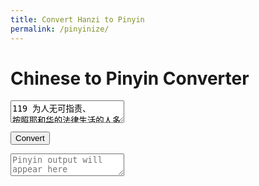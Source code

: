 ```yaml
---
title: Convert Hanzi to Pinyin
permalink: /pinyinize/
---
```

# Chinese to Pinyin Converter

<textarea id="input" placeholder="Enter Chinese text here">
119 为人无可指责、
按照耶和华的法律生活的人多么有福。
 2 听从上帝的提醒、
全心寻求他的人
多么有福。
 3 他们不做不义的事，
他们行走上帝的道路。
 4 你已经下令，
要人认真遵守你的命令。
 5 我衷心希望能保持坚定，
时刻遵守你的条例！
 6 这样，我思索你的
一切诫命时，
就不会感到羞愧。
 7 我学习你的正义法令时，
要以正直的心赞美你。
 8 我要遵守你的条例，
求你不要弃绝我。
ב
 9 年轻人怎样才能有
纯洁的行为呢？
就是要按照你的话语
不断警惕自己。
10 我全心寻求你，
求你不要让我
偏离你的诫命。
11 我把你的话珍藏在心里，
使我不致得罪你。
12 耶和华啊，愿你受到赞美；
求你教我认识你的条例。
13 我用嘴唇宣扬
你口中的一切法令。
14 我听到你的提醒就欢欣，
比得到任何宝物还要高兴。
15 我要沉思你的命令，
注视你的道路。
16 我喜爱你的律例，
不忘记你的话语。
ג
17 求你善待仆人，
让我可以活着
遵守你的话语。
18 求你使我张开眼睛，
让我清楚看出
你法律的绝妙之处。
19 我在这个地方
不过是外族人。
求你不要向我
隐藏你的诫命。
20 我时时刻刻，
深深渴慕你的法令。
21 你斥责越权妄为的人，
这些受诅咒的人
偏离你的诫命。
22 求你除去我所受的
侮辱和藐视，
因为我听从了你的提醒。
23 虽然首领坐在一起批评我，
你的仆人却沉思
你的条例。
24 我喜爱你的提醒，
你的提醒如同我的谋士。
ד
25 我倒卧在尘土中，
求你照你的话语
保全我的生命。
26 我向你述说
我怎样处世为人，
你就回应我；
求你教我认识你的条例。
27 求你使我明白你的命令
有什么深意，
让我可以沉思
你奇妙的作为。
28 我因悲伤而失眠，
求你照你所说的，
让我坚强起来。
29 求你使我远离诡诈之道；
求你恩待我，
让我认识你的法律。
30 我选择了忠信之道，
看出你的法令正确。
31 我切实听从你的提醒；
耶和华啊，
求你不要让我失望。
32 我要热切遵从你的诫命，
因为你使我宽心。
ה
33 耶和华啊，
求你教我遵行你的条例，
我必遵行到底。
34 求你赐我悟性，
这样我就能遵守你的法律，
并且全心服从。
35 求你引导我遵行
你的诫命，
因为这让我非常快乐。
36 求你使我一心倾慕你的提醒，
而非贪图私利。
37 求你使我的眼
不看无益的事，
使我行走你的道路
而保全生命。
38 求你向仆人履行你的诺言，
这样人们就会敬畏你。
39 求你除去我所害怕的耻辱，
你的法令确实美善。
40 求你看看我多么渴慕
你的命令！
求你因你的正义
保全我的生命。
ו
41 耶和华啊，
愿你按照你的诺言，
让我得享
你的忠贞之爱和救恩；
42 这样我就能回应嘲讽我的人，
因为我信赖你的话语。
43 千万不要把真理的话语
从我口中夺去，
因为我一直寄望于
你的法令。
44 我要时刻遵守你的法律，
万世不改，永远不变。
45 我会行走在安全之处，
因为我尽力服从你的命令。
46 我要在列王面前谈论
你提醒世人的话，
不会引以为耻。
47 我喜爱你的诫命，
这些诫命是我深爱的。
48 我深爱你的诫命，
所以要举起双手祷告；
我也要沉思你的条例。
ז
49 求你紧记
向仆人说过的话，
你的话给我希望。
50 你的话保全了我的生命，
在我受苦的时候给我安慰。
51 越权妄为的人极度藐视我，
我却没有偏离你的法律。
52 耶和华啊，
我想起你在古代
颁布的法令，
就感到安慰。
53 邪恶的人离弃你的法律，
我不禁怒火中烧。
54 无论我身居何处，
你的条例都是我的诗歌。
55 耶和华啊，
我在夜间思念你的圣名，
为的是遵守你的法律。
56 我向来都这样做，
因为我遵守了你的命令。
ח
57 耶和华是我的产业，
我承诺遵守你的话语。
58 我全心求你施恩，
求你按照你的诺言
恩待我。
59 我省察我的道路，
为的是回归正道，
听从你的提醒。
60 我迅速遵守你的诫命，
并不拖延。
61 恶人的绳索缠住我，
我却没有忘记你的法律。
62 因你赐下正义的法令，
我半夜起来感谢你。
63 所有敬畏你、
遵守你命令的人，
都是我的朋友。
64 耶和华啊，
你忠贞的爱充满大地。
求你教我认识你的条例。
ט
65 耶和华啊，
你向来按照你的话语
善待仆人。
66 求你教导我，
让我明事理，有知识，
因为我信赖你的诫命。
67 我曾经误入歧途，
结果自讨苦吃，
但现在我服从你的话。
68 你是良善的，
你的作为也都良善。
求你教我认识你的条例。
69 越权妄为的人说谎抹黑我，
我却全心遵守你的命令。
70 他们的心麻木不仁，
我却喜爱你的法律。
71 我受苦对我有益，
这样我就能学会你的条例。
72 你颁布的法律对我有益，
胜过千万金银。
י
73 你的手造了我，
把我塑造出来。
求你赐我悟性，
让我学习你的诫命。
74 敬畏你的人看见我就欢欣，
你的话语是我的希望。
75 耶和华啊，
我深知你的法令
是正义的，
也知道你出于信实
才让我受苦。
76 求你按照你对仆人
许下的诺言，
用你忠贞的爱安慰我。
77 求你怜悯我，
让我可以活下去，
因为我喜爱你的法律。
78 愿越权妄为的人蒙羞，
因为他们无缘无故
伤害我；
我却要沉思你的命令。
79 愿敬畏你的人回到我身边，
他们都明白你的提醒。
80 愿我的心遵守你的条例，无可指责，
这样我就不致蒙羞。
כ
81 我渴望得到你的拯救，
你的话语是我的希望。
82 为了你的话语，
我望眼欲穿，
说：“你什么时候
才安慰我呢？”
83 我虽然像被烟熏干的皮袋，
却没有忘记你的条例。
84 你的仆人还要等候多久呢？
你什么时候才对迫害我的人执行判决呢？
85 越权妄为的人
无视你的法律，
他们挖了陷阱要害我。
86 你的诫命都是可靠的；
他们无缘无故迫害我，
求你帮助我！
87 他们几乎把我从地上消灭，
但我没有背弃你的命令。
88 求你因你忠贞的爱
保全我的生命，
这样我就能听从你的提醒。
ל
89 耶和华啊，
你的话语在天上永远长存。
90 你的真诚信实代代不变。
你使大地稳固，屹立不移。
91 你所创造的
按照你的法令存留至今，
万物都是你的仆人。
92 我要不是喜爱你的法律，
早就在痛苦中死去了！
93 我永远不会忘记你的命令，
因为你借着这些命令
保全了我的生命。
94 我是属于你的，
求你拯救我，
因为我已尽力
服从你的命令。
95 邪恶的人等着要杀害我，
但我留心听从你的提醒。
96 我看出一切完美的事
都有尽头，
只有你的诫命广大无边。
מ
97 我多么爱你的法律，
终日沉思默想！
98 你的诫命使我比敌人
有智慧，
因为你的命令
永远在我心里。
99 我比我所有的老师
更能洞悉事理，
因为我沉思你的提醒。
100 我比年长的人更有悟性，
因为我遵守你的命令。
101 我不走任何邪恶的路，
为的是遵守你的话语。
102 我没有偏离你的法令，
因为你指教了我。
103 你的话在我口中多么甘甜，
在我嘴里比蜜更加可口！
104 你的命令使我有悟性，
因此我憎恨
一切虚谎的行径。
נ
105 你的话语是我脚前的灯，
是我路上的光。
106 我曾经发誓
要遵守你正义的法令，
我必实践誓言。
107 我饱受苦难；
耶和华啊，
求你按照你的话语
保全我的生命。
108 耶和华啊，
赞美你的言辞
就是我自愿献上的祭物，
求你欣然接受，
并教我认识你的法令。
109 我随时性命不保，
却没有忘记你的法律。
110 邪恶的人设圈套害我，
我却没有偏离你的命令。
111 我把你的提醒
看作恒久的产业，
因为你的话让我的心欢跃。
112 我决心服从你的条例，
遵守到底，永远不变。
ס
113 我憎恨三心二意的人，
却深爱你的法律。
114 你是我的藏身之所、
我的盾牌；
你的话语是我的希望。
115 作恶的人啊，走开！
我要遵守我上帝的诫命。
116 求你按照你的诺言
支持我，
使我可以活下去，
不要让我失望。
117 求你支持我，让我得救，
这样我就会时刻专心学习
你的条例。
118 你弃绝所有
偏离你条例的人，
因为他们既虚伪又诡诈。
119 你把地上的恶人全都除掉，
好像除掉无用的浮渣；
因此我深爱你的提醒。
120 我因惧怕你而浑身颤抖，
因你的判决而感到害怕。
ע
121 我秉公行义，
求你不要任人欺压我！
122 求你保证会照顾你的仆人，
不要让越权妄为的人
欺压我。
123 我等待你的救恩
和你正义的诺言，
等到眼睛都昏花了。
124 求你向仆人显出忠贞的爱，
教我认识你的条例。
125 我是你的仆人，
求你赐我悟性，
这样我就能明白你的提醒。
126 耶和华啊，
你采取行动的时候到了，
因为世人触犯了你的法律。
127 所以我深爱你的诫命，
远胜黄金，超过纯金；
128 所以我认定
你的一切指示正确无误，
我憎恨所有虚谎的行径。
פ
129 你的提醒多么奇妙，
因此我切实听从。
130 你的话语一揭示出来，
就发出亮光，
让缺乏经验的人有悟性。
131 我渴慕你的诫命，
禁不住张口感叹。
132 你的法令说，
你会恩待爱你圣名的人，
因此求你眷顾我，恩待我。
133 求你用你的话引导我，
让我走在安全之处，
不要让任何恶事控制我。
134 求你搭救我，
不要让人欺压我；
我会遵守你的命令。
135 求你用慈颜光照你的仆人，
教我认识你的条例。
136 我泪流成河，
因为人们不遵守你的法律。
צ
137 耶和华啊，你是正义的，
你的法令公平。
138 你的提醒是正义的，
完全可靠。
139 我为你大发热心，
仿佛胸中有熊熊烈火，
因为我的敌人
忘了你的话语。
140 你的话经过精炼，
完全纯净，
所以你的仆人深爱你的话。
141 我虽然渺小，受人鄙视，
却没有忘记你的命令。
142 你的正义是永恒的正义，
你的法律是真理。
143 我虽然遭遇苦难和困境，
却仍然喜爱你的诫命。
144 你的提醒永远正义；
求你赐我悟性，
让我可以活下去。
ק
145 我全心呼求你。
耶和华啊，求你回应我。
我要遵守你的条例。
146 我向你呼求，求你拯救我！
我要听从你的提醒。
147 破晓之前，
我已经起来向你求助；
你的话语是我的希望。
148 我长夜不眠，
为要沉思你的话。
149 求你垂听我的呼声，
因为你有忠贞的爱；
耶和华啊，
求你保全我的生命，
因为你是公正的。
150 行为可耻的人逼近我，
他们远离你的法律。
151 耶和华啊，
你就在我身边，
你的诫命全是真理。
152 你确立了你的提醒，
永远不变，
这是我早就知道的。
ר
153 求你看看我的苦况，
搭救我，
因为我没有忘记你的法律。
154 求你为我申冤，搭救我；
求你按照你的诺言
保全我的生命。
155 救恩远离邪恶的人，
因为他们没有服从
你的条例。
156 耶和华啊，你富于怜悯；
求你保全我的生命，
因为你是公正的。
157 有许多人迫害我，
跟我敌对，
我却没有偏离你的提醒。
158 我鄙视背信弃义的人，
因为他们不服从你的话。
159 你看，我多么爱你的命令！
耶和华啊，
求你保全我的生命，
因为你有忠贞的爱。
160 你话语的本质是真理，
你一切正义的法令
永远长存。
ש
161 首领们无缘无故迫害我，
但我的心仍然
敬畏你的话语。
162 我因你的话而欢跃，
就像人得到许多战利品。
163 我憎恨谎言，深恶痛绝，
却深爱你的法律。
164 因你正义的法令，
我一天赞美你七次。
165 爱你法律的人饱享安宁，
什么都不能使他们失足。
166 耶和华啊，
我指望你拯救我，
我遵守你的诫命。
167 我听从你的提醒，
而且珍爱无比。
168 我遵守你的命令，
听从你的提醒；
你知道我所做的一切。
ת
169 耶和华啊，
愿我求助的呼声上达于你，
求你按照你的话语
赐我悟性。
170 愿我求恩的祷告上达于你，
求你按照你的诺言解救我。
171 愿我的嘴涌出赞美的言辞，
因为你把你的条例教导我。
172 愿我的舌头歌颂你的话语，
因为你的诫命尽都正义。
173 愿你随时出手帮助我，
因为我选择服从你的命令。
174 耶和华啊，
我渴望得到你的拯救，
我喜爱你的法律。
175 求你让我活下去，
我就可以赞美你；
愿你的法令帮助我。
176 我好像走失的绵羊，
误入歧途。
求你寻找你的仆人，
因为我没有忘记你的诫命。
</textarea>
<button id="convertButton">Convert</button>
<textarea id="output" placeholder="Pinyin output will appear here" readonly></textarea>

<script src="converter.js"></script>

